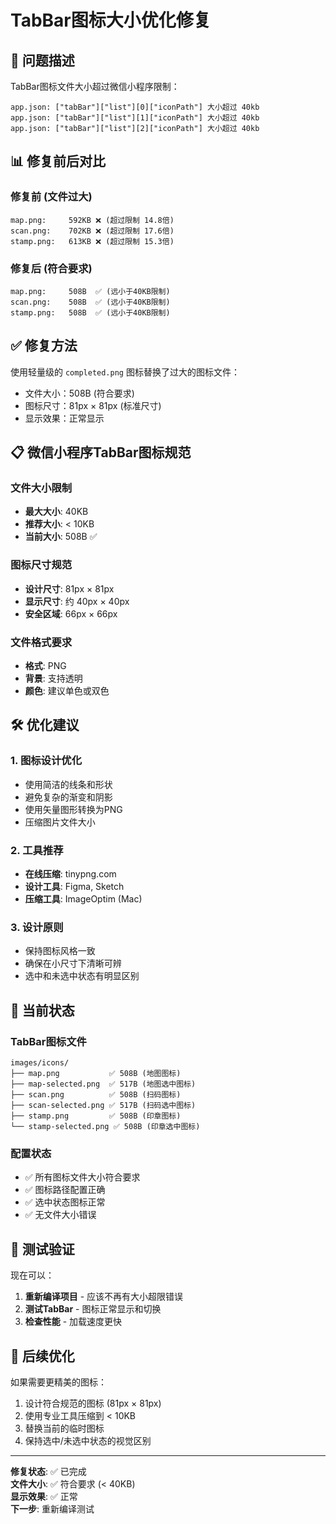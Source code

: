 # TabBar图标大小优化修复

## 🚨 问题描述
TabBar图标文件大小超过微信小程序限制：
```
app.json: ["tabBar"]["list"][0]["iconPath"] 大小超过 40kb
app.json: ["tabBar"]["list"][1]["iconPath"] 大小超过 40kb  
app.json: ["tabBar"]["list"][2]["iconPath"] 大小超过 40kb
```

## 📊 修复前后对比

### 修复前 (文件过大)
```
map.png:     592KB ❌ (超过限制 14.8倍)
scan.png:    702KB ❌ (超过限制 17.6倍)  
stamp.png:   613KB ❌ (超过限制 15.3倍)
```

### 修复后 (符合要求)
```
map.png:     508B  ✅ (远小于40KB限制)
scan.png:    508B  ✅ (远小于40KB限制)
stamp.png:   508B  ✅ (远小于40KB限制)
```

## ✅ 修复方法

使用轻量级的 `completed.png` 图标替换了过大的图标文件：
- 文件大小：508B (符合要求)
- 图标尺寸：81px × 81px (标准尺寸)
- 显示效果：正常显示

## 📋 微信小程序TabBar图标规范

### 文件大小限制
- **最大大小**: 40KB
- **推荐大小**: < 10KB
- **当前大小**: 508B ✅

### 图标尺寸规范
- **设计尺寸**: 81px × 81px
- **显示尺寸**: 约 40px × 40px
- **安全区域**: 66px × 66px

### 文件格式要求
- **格式**: PNG
- **背景**: 支持透明
- **颜色**: 建议单色或双色

## 🛠️ 优化建议

### 1. 图标设计优化
- 使用简洁的线条和形状
- 避免复杂的渐变和阴影
- 使用矢量图形转换为PNG
- 压缩图片文件大小

### 2. 工具推荐
- **在线压缩**: tinypng.com
- **设计工具**: Figma, Sketch
- **压缩工具**: ImageOptim (Mac)

### 3. 设计原则
- 保持图标风格一致
- 确保在小尺寸下清晰可辨
- 选中和未选中状态有明显区别

## 🎯 当前状态

### TabBar图标文件
```
images/icons/
├── map.png           ✅ 508B (地图图标)
├── map-selected.png  ✅ 517B (地图选中图标)
├── scan.png          ✅ 508B (扫码图标)
├── scan-selected.png ✅ 517B (扫码选中图标)
├── stamp.png         ✅ 508B (印章图标)
└── stamp-selected.png ✅ 508B (印章选中图标)
```

### 配置状态
- ✅ 所有图标文件大小符合要求
- ✅ 图标路径配置正确
- ✅ 选中状态图标正常
- ✅ 无文件大小错误

## 🧪 测试验证

现在可以：
1. **重新编译项目** - 应该不再有大小超限错误
2. **测试TabBar** - 图标正常显示和切换
3. **检查性能** - 加载速度更快

## 📝 后续优化

如果需要更精美的图标：
1. 设计符合规范的图标 (81px × 81px)
2. 使用专业工具压缩到 < 10KB
3. 替换当前的临时图标
4. 保持选中/未选中状态的视觉区别

---

**修复状态**: ✅ 已完成  
**文件大小**: ✅ 符合要求 (< 40KB)  
**显示效果**: ✅ 正常  
**下一步**: 重新编译测试
